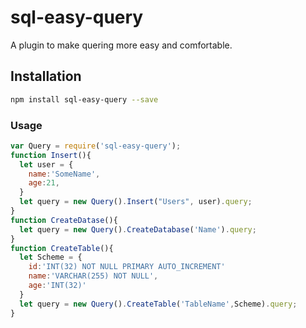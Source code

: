 # sql-easy-query
A plugin to make quering more easy and comfortable.

## Installation
```bash
npm install sql-easy-query --save
```

### Usage
``` Javascript
var Query = require('sql-easy-query');
function Insert(){
  let user = {
    name:'SomeName',
    age:21,
  }
  let query = new Query().Insert("Users", user).query;
}
function CreateDatase(){
  let query = new Query().CreateDatabase('Name').query;
}
function CreateTable(){
  let Scheme = {
    id:'INT(32) NOT NULL PRIMARY AUTO_INCREMENT'
    name:'VARCHAR(255) NOT NULL',
    age:'INT(32)'
  }
  let query = new Query().CreateTable('TableName',Scheme).query;
}

```